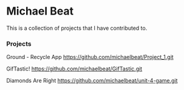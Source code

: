 # Michael Beat

This is a collection of projects that I have contributed to.

### Projects

Ground - Recycle App
https://github.com/michaelbeat/Project_1.git

GifTastic!
https://github.com/michaelbeat/GifTastic.git

Diamonds Are Right
https://github.com/michaelbeat/unit-4-game.git

